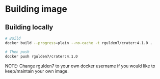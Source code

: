 # Building image

## Building locally

```bash
# Build
docker build --progress=plain --no-cache -t rgulden7/crater:4.1.0 .

# Then push
docker push rgulden7/crater:4.1.0
```

NOTE: Change rgulden7 to your own docker username if you would like to keep/maintain your own image.